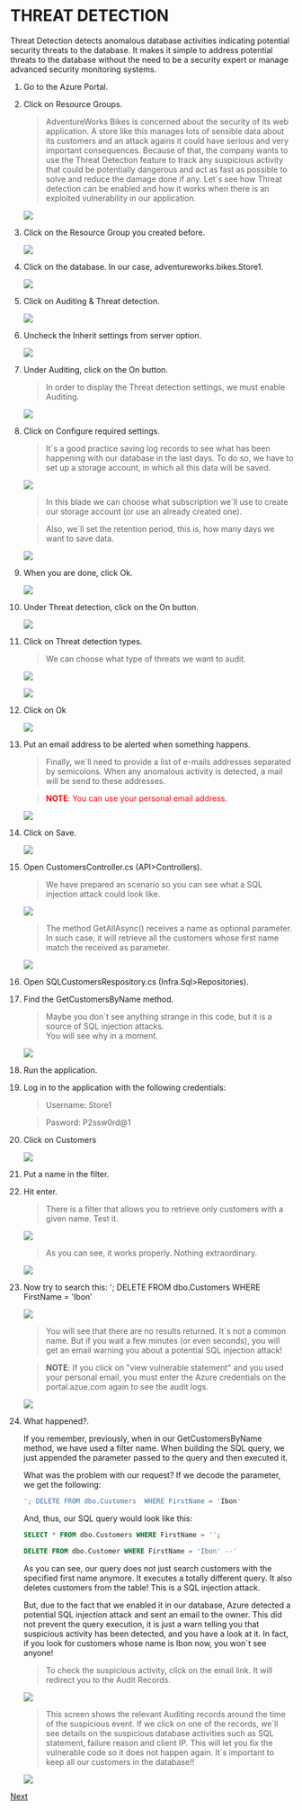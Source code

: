 # THREAT DETECTION

Threat Detection detects anomalous database activities indicating potential security threats to the database. It makes it simple to address potential threats to the database without the need to be a security expert or manage advanced security monitoring systems.

1. Go to the Azure Portal.
1. Click on Resource Groups. 

    > AdventureWorks Bikes is concerned about the security of its web application. A store like this manages lots of sensible data about its customers and an attack agains it could have serious and very important consequences. 
    Because of that, the company wants to use the Threat Detection feature to track any suspicious activity that could be potentially dangerous and act as fast as possible to solve and reduce the damage done if any. 
    Let´s see how Threat detection can be enabled and how it works when there is an exploited vulnerability in our application. 

    ![](img/image1.jpg)

1. Click on the Resource Group you created before. 

    ![](img/image2.jpg)

1. Click on the database. In our case, adventureworks.bikes.Store1.

    ![](img/image3.jpg)

1. Click on Auditing & Threat detection.

    ![](img/image78.jpg)

1. Uncheck the Inherit settings from server option.

    ![](img/image79.jpg)

1. Under Auditing, click on the On button.

    > In order to display the Threat detection settings, we must enable Auditing. 

    ![](img/image80.jpg)

1. Click on Configure required settings.

    > It´s a good practice saving log records to see what has been happening with our database in the last days. To do so, we have to set up a storage account, in which all this data will be saved. 

    ![](img/image81.jpg)

    > In this blade we can choose what subscription we´ll use to create our storage account (or use an already created one). 

    > Also, we´ll set the retention period, this is, how many days we want to save data. 

    ![](img/image82.jpg)

1. When you are done, click Ok.

    ![](img/image83.jpg)

1. Under Threat detection, click on the On button.

    ![](img/image84.jpg)

1. Click on Threat detection types.

    > We can choose what type of threats we want to audit.  

    ![](img/image85.jpg)

    ![](img/image86.jpg)

1. Click on Ok

    ![](img/image87.jpg)

1. Put an email address to be alerted when something happens.

    > Finally, we´ll need to provide a list of e-mails addresses separated by semicolons. When any anomalous activity is detected, a mail will be send to these addresses.  

    > <span style="color:red">**NOTE**: You can use your personal email address.</span>

    ![](img/image88.jpg)

1. Click on Save.

    ![](img/image89.jpg)

1. Open CustomersController.cs (API>Controllers). 

    > We have prepared an scenario so you can see what a SQL injection attack could look like. 

    ![](img/image90.jpg)

    > The method GetAllAsync() receives a name as optional parameter. In such case, it will retrieve all the customers whose first name match the received as parameter. 

    ![](img/image91.jpg)

1. Open SQLCustomersRespository.cs (Infra.Sql>Repositories). 

1. Find the GetCustomersByName method.

    > Maybe you don´t see anything strange in this code, but it is a source of SQL injection attacks.  
    You will see why in a moment. 

    ![](img/image92.jpg)

1. Run the application. 

1. Log in to the application with the following credentials: 
    > Username: Store1 

    > Pasword: P2ssw0rd@1 
    
1. Click on Customers 

    ![](img/image93.jpg)

1. Put a name in the filter. 

1. Hit enter.

    > There is a filter that allows you to retrieve only customers with a given name. Test it. 

    ![](img/image94.jpg)

    > As you can see, it works properly. Nothing extraordinary.  

    ![](img/image95.jpg)

1. Now try to search this: 
'; DELETE FROM dbo.Customers WHERE FirstName = 'Ibon'  

    ![](img/image96.jpg)

    > You will see that there are no results returned. It´s not a common name. 
    But if you wait a few minutes (or even seconds), you will get an email warning you about a potential SQL injection attack!

    > **NOTE**: If you click on "view vulnerable statement" and you used your personal email, you must enter the Azure credentials on the portal.azue.com again to see the audit logs. 

    ![](img/image97.jpg)

1. What happened?. 

    If you remember, previously, when in our GetCustomersByName method, we have used a filter name. When building the SQL query, we just appended the parameter passed to the query and then executed it. 
    
    What was the problem with our request? If we decode the parameter, we get the following:  
    ```sql
    '; DELETE FROM dbo.Customers  WHERE FirstName = 'Ibon'  
    ```

    And, thus, our SQL query would look like this: 

    ```sql
    SELECT * FROM dbo.Customers WHERE FirstName = ''; 
    
    DELETE FROM dbo.Customer WHERE FirstName = 'Ibon' --' 
    ```

    As you can see, our query does not just search customers with the specified first name anymore. It executes a totally different query. It also deletes customers from the table! This is a SQL injection attack.  

    But, due to the fact that we enabled it in our database, Azure detected a potential SQL injection attack and sent an email to the owner. This did not prevent the query execution, it is just a warn telling you that suspicious activity has been detected, and you have a look at it. In fact, if you look for customers whose name is Ibon now, you won´t see anyone! 

    > To check the suspicious activity, click on the email link. It will redirect you to the Audit Records. 

    ![](img/image98.jpg)

    > This screen shows the relevant Auditing records around the time of the suspicious event. 
    If we click on one of the records, we´ll see details on the suspicious database activities such as SQL statement, failure reason and client IP. 
    This will let you fix the vulnerable code so it does not happen again. It´s important to keep all our customers in the database!! 

    ![](img/image99.jpg)

<a href="8.AzureActiveDirectory.md">Next</a>

